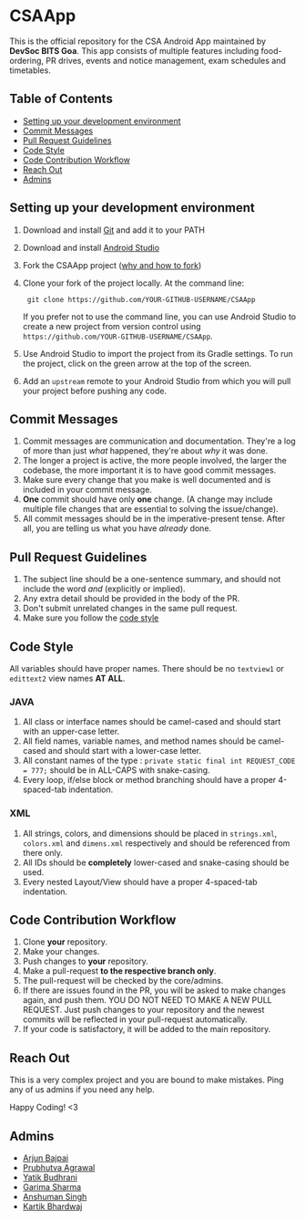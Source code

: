 # CSAApp

This is the official repository for the CSA Android App maintained by **DevSoc BITS Goa**. This app consists of multiple features including food-ordering, PR drives, events and notice management, exam schedules and timetables.<br/>

## Table of Contents
- [Setting up your development environment](#Setting-up-your-development-environment)
- [Commit Messages](#Commit-Messages)
- [Pull Request Guidelines](#Pull-Request-Guidelines)
- [Code Style](#code-style)
- [Code Contribution Workflow](#Code-Contribution-Workflow)
- [Reach Out](#reach-out)
- [Admins](#admins)

## Setting up your development environment

1. Download and install [Git](https://git-scm.com/downloads) and add it to your PATH
1. Download and install [Android Studio](https://developer.android.com/studio/index.html) 
1. Fork the CSAApp project ([why and how to fork](https://help.github.com/articles/fork-a-repo/))
1. Clone your fork of the project locally. At the command line:

        git clone https://github.com/YOUR-GITHUB-USERNAME/CSAApp

    If you prefer not to use the command line, you can use Android Studio to create a new project from version control using `https://github.com/YOUR-GITHUB-USERNAME/CSAApp`.
    
1. Use Android Studio to import the project from its Gradle settings. To run the project, click on the green arrow at the top of the screen.
1. Add an `upstream` remote to your Android Studio from which you will pull your project before pushing any code.

## Commit Messages

1. Commit messages are communication and documentation. They're a log of more than just *what* happened, they're about *why* it was done.
1. The longer a project is active, the more people involved, the larger the codebase, the more important it is to have good commit messages.
1. Make sure every change that you make is well documented and is included in your commit message.
1. **One** commit should have only **one** change. (A change may include multiple file changes that are essential to solving the issue/change).
1. All commit messages should be in the imperative-present tense. After all, you are telling us what you have *already* done.

## Pull Request Guidelines

1. The subject line should be a one-sentence summary, and should not include
   the word *and* (explicitly or implied).
1. Any extra detail should be provided in the body of the PR.
1. Don't submit unrelated changes in the same pull request.
1. Make sure you follow the [code style](#code-style)

## Code Style

All variables should have proper names. There should be no `textview1` or `edittext2` view names **AT ALL**.

### JAVA
1. All class or interface names should be camel-cased and should start with an upper-case letter.
1. All field names, variable names, and method names should be camel-cased and should start with a lower-case letter.
1. All constant names of the type : 
  `private static final int REQUEST_CODE = 777;`
  should be in ALL-CAPS with snake-casing.
1. Every loop, if/else block or method branching should have a proper 4-spaced-tab indentation.

### XML

1. All strings, colors, and dimensions should be placed in `strings.xml`, `colors.xml` and `dimens.xml` respectively and should be referenced from there only.
1. All IDs should be **completely** lower-cased and snake-casing should be used.
1. Every nested Layout/View should have a proper 4-spaced-tab indentation.

## Code Contribution Workflow

1. Clone **your** repository.
1. Make your changes.
1. Push changes to **your** repository.
1. Make a pull-request **to the respective branch only**.
1. The pull-request will be checked by the core/admins.
1. If there are issues found in the PR, you will be asked to make changes again, and push them. YOU DO NOT NEED TO MAKE A NEW PULL REQUEST. Just push changes to your repository and the newest commits will be reflected in your pull-request automatically.
1. If your code is satisfactory, it will be added to the main repository.

## Reach Out

This is a very complex project and you are bound to make mistakes. Ping any of us admins if you need any help. <br/>

Happy Coding! <3

## Admins
- [Arjun Bajpai](https://github.com/antailbaxt3r/)
- [Prubhutva Agrawal](https://github.com/Prabhutva)
- [Yatik Budhrani](https://github.com/yatikbudhrani)
- [Garima Sharma](https://github.com/Garima-189)
- [Anshuman Singh](https://github.com/MysteriousAcadia)
- [Kartik Bhardwaj](https://github.com/kartikbhardwaj2000)
